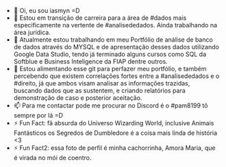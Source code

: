 - 👋 Oi, eu sou iasmyn =D
- 👀 Estou em transição de carreira para a área de #dados mais especificamente na vertente de #analisededados. Ainda trabalhando na área jurídica.
- 🌱 Atualmente estou trabalhando em meu Portfólio de análise de banco de dados através do MYSQL e de apresentação desses dados utilizando Google Data Studio, tendo já terminado alguns cursos como SQL da Softblue e Business Inteligence da FIAP dentre outros.
- 💞️ Estou alimentando esse git para perfazer meu portfólio, e também percebendo que existem correlações fortes entre a #analisededados e o #direito, já que ambos visam analisar as informações trazidas, buscando dados que as sustentem, e criando relatórios para demonstração de caso e posterior aceitação.
- 📫 Para me contactar pode me procurar no Discord é o #pam8199 tô sempre por lá =D
- ⚡ Fun Fact: fã absurda do Universo Wizarding World, inclusive Animais Fantásticos os Segredos de Dumbledore é a coisa mais linda de história <3
- ⚡ Fun Fact2: essa foto de perfil é minha cachorrinha, Amora Maria, que é virada no mói de coentro.
<!---
iascfurtado/iascfurtado is a ✨ special ✨ repository because its `README.md` (this file) appears on your GitHub profile.
You can click the Preview link to take a look at your changes.
--->
